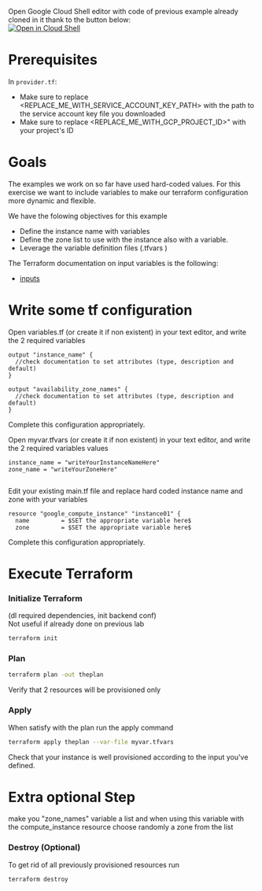 Open Google Cloud Shell editor with code of previous example already cloned in it thank to the button below:  
[![Open in Cloud Shell](https://gstatic.com/cloudssh/images/open-btn.svg)](https://shell.cloud.google.com/cloudshell/editor?cloudshell_git_repo=https://github.com/corentinl/terraform-gcp-example-output-.git)

# Prerequisites

In `provider.tf`:
- Make sure to replace <REPLACE_ME_WITH_SERVICE_ACCOUNT_KEY_PATH> with the path to the service account key file you downloaded
- Make sure to replace <REPLACE_ME_WITH_GCP_PROJECT_ID>" with your project's ID

# Goals
The examples we work on so far have used hard-coded values. For this exercise we want to include variables to make our terraform configuration  more dynamic and flexible.

We have the folowing objectives for this example
- Define the instance name with variables
- Define the zone list to use with the instance also with a variable.
- Leverage the variable definition files (.tfvars )


The Terraform documentation on input variables is the following:
- [inputs](https://www.terraform.io/language/values/variables)



# Write some tf configuration

Open variables.tf (or create it if non existent) in your text editor, and write the 2 required variables
```hcl
output "instance_name" {
  //check documentation to set attributes (type, description and default)
}

output "availability_zone_names" {
  //check documentation to set attributes (type, description and default)
}
```

Complete this configuration appropriately.


Open myvar.tfvars (or create it if non existent) in your text editor, and write the 2 required variables values
```hcl
instance_name = "writeYourInstanceNameHere"
zone_name = "writeYourZoneHere"


```

Edit your existing main.tf file and replace hard coded instance name and zone with your variables
```hcl
resource "google_compute_instance" "instance01" {
  name         = $SET the appropriate variable here$
  zone         = $SET the appropriate variable here$
``` 

Complete this configuration appropriately.

# Execute Terraform

### Initialize Terraform  
(dl required dependencies, init backend conf)  
Not useful if already done on previous lab
```bash
terraform init
```

### Plan
```bash
terraform plan -out theplan   
```
Verify that 2 resources will be provisioned only


### Apply  
When satisfy with the plan run the apply command
```bash
terraform apply theplan --var-file myvar.tfvars
```

Check that your instance is well provisioned according to the input you've defined.

# Extra optional Step
make you "zone_names" variable a list and when using this variable with the compute_instance resource choose randomly a zone from the list

### Destroy (Optional)   
To get rid of all previously provisioned resources run
```bash
terraform destroy
```